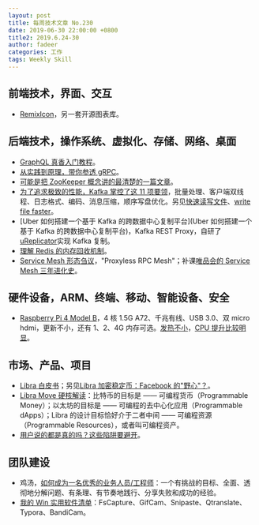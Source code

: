 ```yaml
---
layout: post
title: 每周技术文章 No.230
date: 2019-06-30 22:00:00 +0800
title2: 2019.6.24-30
author: fadeer
categories: 工作
tags: Weekly Skill
---
```


## 前端技术，界面、交互

- [RemixIcon](https://github.com/Remix-Design/RemixIcon)，另一套开源图表库。

## 后端技术，操作系统、虚拟化、存储、网络、桌面

- [GraphQL 真香入门教程](https://mp.weixin.qq.com/s/5QUBiF2i_E3gn_OPMq2Gwg)。
- [从实践到原理，带你参透 gRPC](https://github.com/EDDYCJY/blog/blob/master/golang/gRPC/2019-06-28-talking-grpc.md)。
- [可能是把 ZooKeeper 概念讲的最清楚的一篇文章](http://weekly.dockone.io/article/9028)。
- [为了追求极致的性能，Kafka 掌控了这 11 项要领](https://mp.weixin.qq.com/s/JyQaohyDPndFJDrw4AOWww)，批量处理、客户端双线程、日志格式、编码、消息压缩，顺序写盘优化。另见[快速读写文件](https://alexstocks.github.io/html/read_write_faster.html)、[write file faster](https://zhuanlan.zhihu.com/p/61212603)。
- [Uber 如何搭建一个基于 Kafka 的跨数据中心复制平台](Uber 如何搭建一个基于 Kafka 的跨数据中心复制平台)，Kafka REST Proxy，自研了[uReplicator](https://github.com/uber/uReplicator)实现 Kafka 复制。
- [理解 Redis 的内存回收机制](https://www.hoohack.me/2019/06/24/redis-expire-strategy)。
- [Service Mesh 形态刍议](https://alexstocks.github.io/html/service_mesh.html)，"Proxyless RPC Mesh"；补课[唯品会的 Service Mesh 三年进化史](https://mp.weixin.qq.com/s/7bwBCdDEVeYMhL242Xo6Cg)。

## 硬件设备，ARM、终端、移动、智能设备、安全

- [Raspberry Pi 4 Model B](https://www.raspberrypi.org/blog/raspberry-pi-4-on-sale-now-from-35/)，4 核 1.5G A72、千兆有线、USB 3.0、双 micro hdmi，更新不小，还有 1、2、4G 内存可选。[发热不小](https://medium.com/@ghalfacree/benchmarking-the-raspberry-pi-4-73e5afbcd54b)，[CPU 提升比较明显](https://www.raspberrypi.org/magpi/raspberry-pi-4-specs-benchmarks/)。

## 市场、产品、项目

- [Libra 白皮书](https://libra.org/zh-CN/white-paper/)；另见[Libra 加密稳定币：Facebook 的"野心"？](http://www.ityouknow.com/it/2019/06/27/facebook-Libra.html)。
- [Libra Move 硬核解读](https://www.8btc.com/article/431396)：比特币的目标是 —— 可编程货币（Programmable Money）；以太坊的目标是 —— 可编程的去中心化应用（Programmable dApps）；Libra 的设计目标恰好介于二者中间 —— 可编程资源（Programmable Resources），或者叫可编程资产。
- [用户说的都是真的吗？这些陷阱要避开](https://jdc.jd.com/archives/212987)。

## 团队建设

- 鸡汤，[如何成为一名优秀的业务人员/工程师](https://www.barretlee.com/blog/2019/06/15/to-be-excellent-in-work/)：一个有挑战的目标、全面、透彻地分解问题、有条理、有节奏地践行、分享失败和成功的经验。
- [我的 Win 实用软件清单](https://mp.weixin.qq.com/s/VW5vSnXjGiaylS5027oHPA)：FsCapture、GifCam、Snipaste、Qtranslate、Typora、BandiCam。
